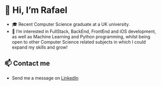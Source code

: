 # 👋 Hi, I’m Rafael
- 🎓 Recent Computer Science graduate at a UK university.
- 👀 I’m interested in FullStack, BackEnd, FrontEnd and iOS development, as well as Machine Learning and Python programming, whilst being open to other Computer Science related subjects in which I could expand my skills and grow!

## 📫 Contact me
- Send me a message on [LinkedIn](https://www.linkedin.com/in/rdmar)

<!---
rrod007/rrod007 is a ✨ special ✨ repository because its `README.md` (this file) appears on your GitHub profile.
You can click the Preview link to take a look at your changes.
--->
